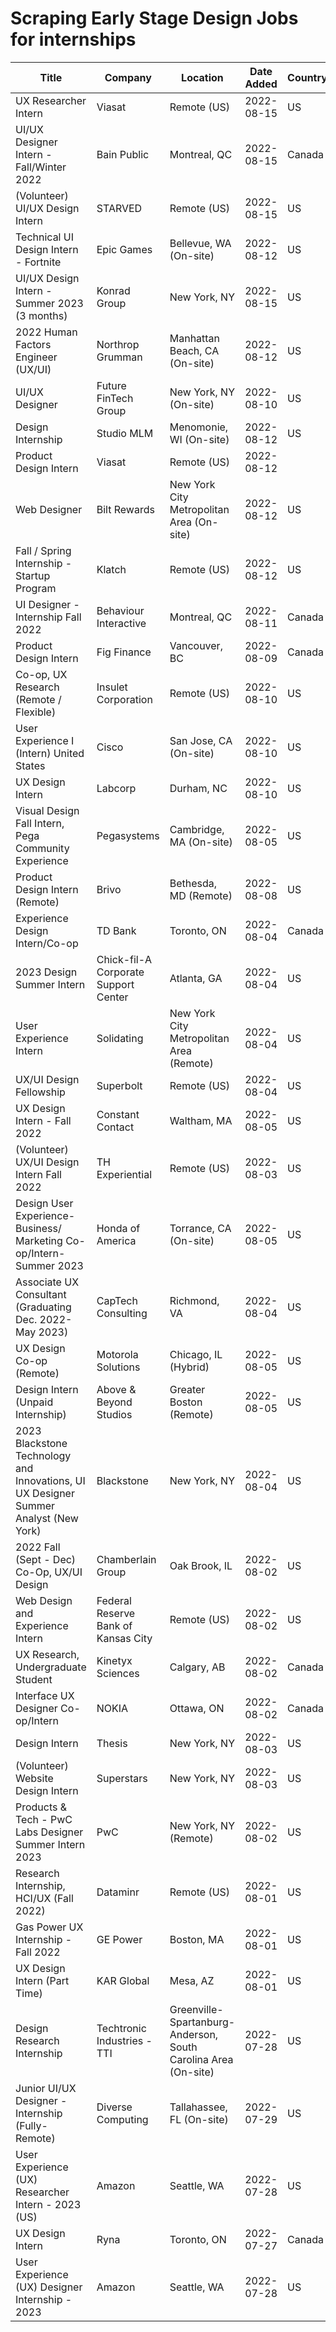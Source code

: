 # Scraping Early Stage Design Jobs for internships

| Title | Company | Location | Date Added | Country | Link |
| --- | --- | --- | --- | --- | --- |
| UX Researcher Intern | Viasat | Remote (US) | 2022-08-15 | US | [Link](https://www.earlystagedesignjobs.com/jobs/ux-researcher-intern-viasat) |
| UI/UX Designer Intern - Fall/Winter 2022  | Bain Public | Montreal, QC | 2022-08-15 | Canada | [Link](https://www.earlystagedesignjobs.com/jobs/ui-ux-designer-intern-fall-winter-2022-bain) |
| (Volunteer) UI/UX Design Intern | STARVED | Remote (US) | 2022-08-15 | US | [Link](https://www.earlystagedesignjobs.com/jobs/volunteer-ui-ux-design-intern-starved) |
| Technical UI Design Intern - Fortnite | Epic Games | Bellevue, WA (On-site) | 2022-08-12 | US | [Link](https://www.earlystagedesignjobs.com/jobs/technical-ui-design-intern-fortnite-epic) |
| UI/UX Design Intern - Summer 2023 (3 months) | Konrad Group | New York, NY | 2022-08-15 | US | [Link](https://www.earlystagedesignjobs.com/jobs/ui-ux-design-intern-summer-2023-3-months-konrad) |
| 2022 Human Factors Engineer (UX/UI) | Northrop Grumman | Manhattan Beach, CA (On-site) | 2022-08-12 | US | [Link](https://www.earlystagedesignjobs.com/jobs/2022-human-factors-engineer-ux-ui) |
| UI/UX Designer | Future FinTech Group | New York, NY (On-site) | 2022-08-10 | US | [Link](https://www.earlystagedesignjobs.com/jobs/ui-ux-designer-future-fintech) |
| Design Internship | Studio MLM | Menomonie, WI (On-site) | 2022-08-12 | US | [Link](https://www.earlystagedesignjobs.com/jobs/design-internship-studio-mlm) |
| Product Design Intern | Viasat | Remote (US) | 2022-08-12 |  | [Link](https://www.earlystagedesignjobs.com/jobs/product-design-intern-viasat) |
| Web Designer | Bilt Rewards | New York City Metropolitan Area (On-site) | 2022-08-12 | US | [Link](https://www.earlystagedesignjobs.com/jobs/web-designer-bilt) |
| Fall / Spring Internship - Startup Program | Klatch | Remote (US) | 2022-08-12 | US | [Link](https://www.earlystagedesignjobs.com/jobs/fall-spring-internship-startup-program-klatch) |
| UI Designer - Internship Fall 2022 | Behaviour Interactive | Montreal, QC | 2022-08-11 | Canada | [Link](https://www.earlystagedesignjobs.com/jobs/ui-designer-internship-fall-2022-behaviour-interactive) |
| Product Design Intern | Fig Finance | Vancouver, BC | 2022-08-09 | Canada | [Link](https://www.earlystagedesignjobs.com/jobs/product-design-intern-fig-finance) |
| Co-op, UX Research (Remote / Flexible) | Insulet Corporation | Remote (US) | 2022-08-10 | US | [Link](https://www.earlystagedesignjobs.com/jobs/co-op-ux-research-remote-flexible-insulet) |
| User Experience I (Intern) United States | Cisco | San Jose, CA (On-site) | 2022-08-10 | US | [Link](https://www.earlystagedesignjobs.com/jobs/user-experience-i-intern-united-states) |
| UX Design Intern | Labcorp | Durham, NC | 2022-08-10 | US | [Link](https://www.earlystagedesignjobs.com/jobs/ux-design-intern-labcorp) |
| Visual Design Fall Intern, Pega Community Experience | Pegasystems | Cambridge, MA (On-site) | 2022-08-05 | US | [Link](https://www.earlystagedesignjobs.com/jobs/visual-design-fall-intern-pega-community-experience-pegasystems) |
| Product Design Intern (Remote) | Brivo | Bethesda, MD (Remote) | 2022-08-08 | US | [Link](https://www.earlystagedesignjobs.com/jobs/product-design-intern-remote-brivo) |
| Experience Design Intern/Co-op | TD Bank | Toronto, ON | 2022-08-04 | Canada | [Link](https://www.earlystagedesignjobs.com/jobs/experience-design-intern-co-op-td) |
| 2023 Design Summer Intern |  Chick-fil-A Corporate Support Center | Atlanta, GA | 2022-08-04 | US | [Link](https://www.earlystagedesignjobs.com/jobs/2023-design-summer-intern-chick-fil-a) |
| User Experience Intern | Solidating | New York City Metropolitan Area (Remote) | 2022-08-04 | US | [Link](https://www.earlystagedesignjobs.com/jobs/user-experience-intern-solidating) |
| UX/UI Design Fellowship | Superbolt | Remote (US) | 2022-08-04 | US | [Link](https://www.earlystagedesignjobs.com/jobs/ux-ui-design-fellowship-superbolt) |
| UX Design Intern - Fall 2022  | Constant Contact | Waltham, MA | 2022-08-05 | US | [Link](https://www.earlystagedesignjobs.com/jobs/ux-design-intern-fall-2022-constant) |
| (Volunteer) UX/UI Design Intern Fall 2022 | TH Experiential | Remote (US) | 2022-08-03 | US | [Link](https://www.earlystagedesignjobs.com/jobs/volunteer-ux-ui-design-intern-fall-2022-th-experiential) |
| Design User Experience- Business/ Marketing Co-op/Intern- Summer 2023 | Honda of America | Torrance, CA (On-site) | 2022-08-05 | US | [Link](https://www.earlystagedesignjobs.com/jobs/design-user-experience-business-marketing-co-op-intern-summer-2023) |
| Associate UX Consultant (Graduating Dec. 2022- May 2023) | CapTech Consulting | Richmond, VA | 2022-08-04 | US | [Link](https://www.earlystagedesignjobs.com/jobs/associate-ux-consultant-graduating-dec-2022-may-2023) |
| UX Design Co-op (Remote)  | Motorola Solutions | Chicago, IL (Hybrid) | 2022-08-05 | US | [Link](https://www.earlystagedesignjobs.com/jobs/ux-design-co-op-remote-motorola) |
| Design Intern (Unpaid Internship) | Above & Beyond Studios | Greater Boston (Remote) | 2022-08-05 | US | [Link](https://www.earlystagedesignjobs.com/jobs/design-intern-unpaid-internship-above-beyond) |
| 2023 Blackstone Technology and Innovations, UI UX Designer Summer Analyst (New York) | Blackstone | New York, NY | 2022-08-04 | US | [Link](https://www.earlystagedesignjobs.com/jobs/2023-blackstone-technology-and-innovations-ui-ux-designer-summer-analyst-new-york) |
| 2022 Fall (Sept - Dec) Co-Op, UX/UI Design | Chamberlain Group | Oak Brook, IL | 2022-08-02 | US | [Link](https://www.earlystagedesignjobs.com/jobs/2022-fall-sept-dec-co-op-ux-ui-design) |
| Web Design and Experience Intern | Federal Reserve Bank of Kansas City | Remote (US) | 2022-08-02 | US | [Link](https://www.earlystagedesignjobs.com/jobs/web-design-and-experience-intern-federal-reserve) |
| UX Research, Undergraduate Student | Kinetyx Sciences | Calgary, AB | 2022-08-02 | Canada | [Link](https://www.earlystagedesignjobs.com/jobs/ux-research-undergraduate-student-kinetyx) |
| Interface UX Designer Co-op/Intern | NOKIA | Ottawa, ON | 2022-08-02 | Canada | [Link](https://www.earlystagedesignjobs.com/jobs/interface-ux-designer-co-op-intern-nokia) |
| Design Intern | Thesis | New York, NY | 2022-08-03 | US | [Link](https://www.earlystagedesignjobs.com/jobs/design-intern-thesis) |
| (Volunteer) Website Design Intern | Superstars | New York, NY | 2022-08-03 | US | [Link](https://www.earlystagedesignjobs.com/jobs/volunteer-website-design-intern) |
| Products & Tech - PwC Labs Designer Summer Intern 2023 | PwC | New York, NY (Remote) | 2022-08-02 | US | [Link](https://www.earlystagedesignjobs.com/jobs/products-tech-pwc-labs-designer-summer-intern-2023) |
| Research Internship, HCI/UX (Fall 2022) | Dataminr | Remote (US) | 2022-08-01 | US | [Link](https://www.earlystagedesignjobs.com/jobs/research-internship-hci-ux-fall-2022-dataminr) |
| Gas Power UX Internship - Fall 2022 | GE Power | Boston, MA | 2022-08-01 | US | [Link](https://www.earlystagedesignjobs.com/jobs/gas-power-ux-internship-fall-2022-ge-power) |
| UX Design Intern (Part Time) | KAR Global | Mesa, AZ | 2022-08-01 | US | [Link](https://www.earlystagedesignjobs.com/jobs/ux-design-intern-part-time-kar-global) |
| Design Research Internship | Techtronic Industries - TTI | Greenville-Spartanburg-Anderson, South Carolina Area (On-site) | 2022-07-28 | US | [Link](https://www.earlystagedesignjobs.com/jobs/design-research-internship-tti) |
| Junior UI/UX Designer - Internship (Fully-Remote) | Diverse Computing | Tallahassee, FL (On-site) | 2022-07-29 | US | [Link](https://www.earlystagedesignjobs.com/jobs/junior-ui-ux-designer-internship-fully-remote-diverse) |
| User Experience (UX) Researcher Intern - 2023 (US) | Amazon | Seattle, WA | 2022-07-28 | US | [Link](https://www.earlystagedesignjobs.com/jobs/user-experience-ux-researcher-intern-2023-us-amazon) |
| UX Design Intern | Ryna | Toronto, ON | 2022-07-27 | Canada | [Link](https://www.earlystagedesignjobs.com/jobs/ux-design-intern-ryna) |
| User Experience (UX) Designer Internship - 2023 | Amazon | Seattle, WA | 2022-07-28 | US | [Link](https://www.earlystagedesignjobs.com/jobs/user-experience-ux-designer-internship-2023-amazon) |

